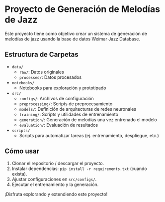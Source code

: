 # Proyecto de Generación de Melodías de Jazz

Este proyecto tiene como objetivo crear un sistema de generación de 
melodías de jazz usando la base de datos Weimar Jazz Database.

## Estructura de Carpetas

- `data/`
  - `raw/`: Datos originales
  - `processed/`: Datos procesados
- `notebooks/`
  - Notebooks para exploración y prototipado
- `src/`
  - `configs/`: Archivos de configuración
  - `preprocessing/`: Scripts de preprocesamiento
  - `models/`: Definición de arquitecturas de redes neuronales
  - `training/`: Scripts y utilidades de entrenamiento
  - `generation/`: Generación de melodías una vez entrenado el modelo
  - `evaluation/`: Evaluación de resultados
- `scripts/`
  - Scripts para automatizar tareas (ej. entrenamiento, despliegue, etc.)

## Cómo usar

1. Clonar el repositorio / descargar el proyecto.
2. Instalar dependencias: `pip install -r requirements.txt` (cuando exista).
3. Ajustar configuraciones en `src/configs/`.
4. Ejecutar el entrenamiento y la generación.

¡Disfruta explorando y extendiendo este proyecto!
